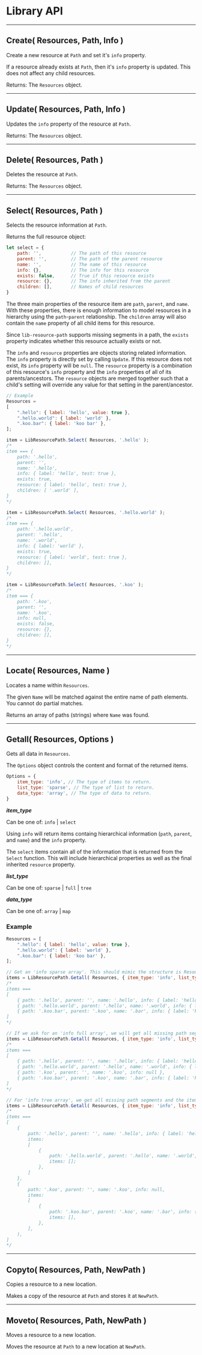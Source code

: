 
# Library API


---------------------------------------------------------------------


## Create( Resources, Path, Info )

Create a new resource at `Path` and set it's `info` property.

If a resource already exists at `Path`, then it's `info` property is updated.
This does not affect any child resources.

Returns: The `Resources` object.


---------------------------------------------------------------------


## Update( Resources, Path, Info )

Updates the `info` property of the resource at `Path`.

Returns: The `Resources` object.


---------------------------------------------------------------------


## Delete( Resources, Path )

Deletes the resource at `Path`.

Returns: The `Resources` object.


---------------------------------------------------------------------


## Select( Resources, Path )

Selects the resource information at `Path`.

Returns the full resource object:
```js
let select = {
	path: '',			// The path of this resource
	parent: '',			// The path of the parent resource
	name: '',			// The name of this resource
	info: {},			// The info for this resource
	exists: false,		// True if this resource exists
	resource: {},		// The info inherited from the parent
	children: [],		// Names of child resources
}
```

The three main properties of the resource item are `path`, `parent`, and `name`.
With these properties, there is enough information to model resources in a hierarchy using the `path`-`parent` relationship.
The `children` array will also contain the `name` property of all child items for this resource.

Since `lib-resource-path` supports missing segments in a path, the `exists` property indicates whether this resource actually exists or not.

The `info` and `resource` properties are objects storing related information.
The `info` property is directly set by calling `Update`.
If this resource does not exist, its `info` property will be `null`.
The `resource` property is a combination of this resource's `info` property and the `info` properties of all of its parents/ancestors.
The `resource` objects are merged together such that a child's setting will override any value for that setting in the parent/ancestor.

```js
// Example
Resources =
[
	".hello": { label: 'hello', value: true },
	".hello.world": { label: 'world' },
	".koo.bar": { label: 'koo bar' },
];

item = LibResourcePath.Select( Resources, '.hello' );
/*
item === {
	path: '.hello',
	parent: '',
	name: '.hello',
	info: { label: 'hello', test: true },
	exists: true,
	resource: { label: 'hello', test: true },
	children: [ '.world' ],
}
*/

item = LibResourcePath.Select( Resources, '.hello.world' );
/*
item === {
	path: '.hello.world',
	parent: '.hello',
	name: '.world',
	info: { label: 'world' },
	exists: true,
	resource: { label: 'world', test: true },
	children: [],
}
*/

item = LibResourcePath.Select( Resources, '.koo' );
/*
item === {
	path: '.koo',
	parent: '',
	name: '.koo',
	info: null,
	exists: false,
	resource: {},
	children: [],
}
*/
```


---------------------------------------------------------------------


## Locate( Resources, Name )

Locates a name within `Resources`.

The given `Name` will be matched against the entire name of path elements.
You cannot do partial matches.

Returns an array of paths (strings) where `Name` was found.


---------------------------------------------------------------------


## Getall( Resources, Options )

Gets all data in `Resources`.

The `Options` object controls the content and format of the returned items.

```js
Options = {
	item_type: 'info', // The type of items to return.
	list_type: 'sparse', // The type of list to return.
	data_type: 'array', // The type of data to return.
}
```

***item_type***

Can be one of: `info` | `select`

Using `info` will return items containg hierarchical information (`path`, `parent`, and `name`) and the `info` property.

The `select` items contain all of the information that is returned from the `Select` function.
This will include hierarchical properties as well as the final inherited `resource` property.


***list_type***

Can be one of: `sparse` | `full` | `tree`


***data_type***

Can be one of: `array` | `map`


### Example
```js
Resources = [
	".hello": { label: 'hello', value: true },
	".hello.world": { label: 'world' },
	".koo.bar": { label: 'koo bar' },
];

// Get an 'info sparse array'. This should mimic the structure is Resources closely.
items = LibResourcePath.Getall( Resources, { item_type: 'info', list_type: 'sparse', data_type: 'array'} );
/*
items ===
[
	{ path: '.hello', parent: '', name: '.hello', info: { label: 'hello', value: true } },
	{ path: '.hello.world', parent: '.hello', name: '.world', info: { label: 'world' } },
	{ path: '.koo.bar', parent: '.koo', name: '.bar', info: { label: 'koo bar' } },
]
*/

// If we ask for an 'info full array', we will get all missing path segments (.koo) as well.
items = LibResourcePath.Getall( Resources, { item_type: 'info', list_type: 'full', data_type: 'array'} );
/*
items ===
[
	{ path: '.hello', parent: '', name: '.hello', info: { label: 'hello', value: true } },
	{ path: '.hello.world', parent: '.hello', name: '.world', info: { label: 'world' } },
	{ path: '.koo', parent: '', name: '.koo', info: null },
	{ path: '.koo.bar', parent: '.koo', name: '.bar', info: { label: 'koo bar' } },
]
*/

// For 'info tree array', we get all missing path segments and the items are stored in embedded arrays.
items = LibResourcePath.Getall( Resources, { item_type: 'info', list_type: 'tree', data_type: 'array'} );
/*
items ===
[
	{
		path: '.hello', parent: '', name: '.hello', info: { label: 'hello', value: true },
		items:
		[
			{
				path: '.hello.world', parent: '.hello', name: '.world', info: { label: 'world' },
				items: [];
			},
		]
	},
	{
		path: '.koo', parent: '', name: '.koo', info: null,
		items: 
		[
			{
				path: '.koo.bar', parent: '.koo', name: '.bar', info: { label: 'koo bar' },
				items: [],
			},
		],
	),
]
*/
```


---------------------------------------------------------------------


## Copyto( Resources, Path, NewPath )

Copies a resource to a new location.

Makes a copy of the resource at `Path` and stores it at `NewPath`.


---------------------------------------------------------------------


## Moveto( Resources, Path, NewPath )

Moves a resource to a new location.

Moves the resource at `Path` to a new location at `NewPath`.

